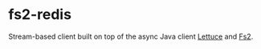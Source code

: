 fs2-redis
=========

Stream-based client built on top of the async Java client [Lettuce](https://lettuce.io/) and [Fs2](https://functional-streams-for-scala.github.io/fs2/).
